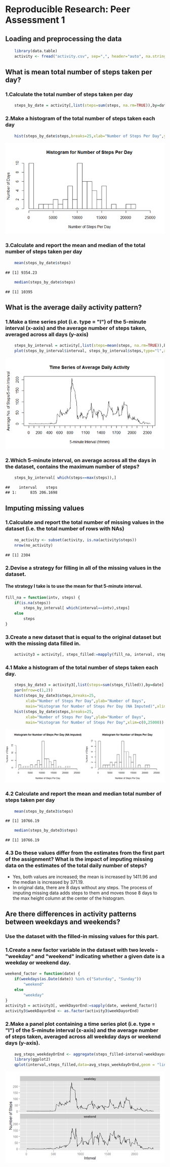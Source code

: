 # Reproducible Research: Peer Assessment 1

## Loading and preprocessing the data

```r
    library(data.table)
    activity <- fread("activity.csv", sep=",", header="auto", na.strings="NA")
```

## What is mean total number of steps taken per day?
### 1.Calculate the total number of steps taken per day

```r
	steps_by_date = activity[,list(steps=sum(steps, na.rm=TRUE)),by=date]
```

### 2.Make a histogram of the total number of steps taken each day

```r
    hist(steps_by_date$steps,breaks=25,xlab="Number of Steps Per Day",ylab="Number of Days", main="Histogram for Number of Steps Per Day",xlim=c(0,25000))
```

![](PA1_template_files/figure-html/histogram-1.png) 

### 3.Calculate and report the mean and median of the total number of steps taken per day

```r
	mean(steps_by_date$steps)	
```

```
## [1] 9354.23
```

```r
	median(steps_by_date$steps)	
```

```
## [1] 10395
```

## What is the average daily activity pattern?
### 1.Make a time series plot (i.e. type = "l") of the 5-minute interval (x-axis) and the average number of steps taken, averaged across all days (y-axis)

```r
	steps_by_interval = activity[,list(steps=mean(steps, na.rm=TRUE)),by=interval]
	plot(steps_by_interval$interval, steps_by_interval$steps,type="l",xlab="5-minute Interval (hhmm)",ylab="Average No. of Steps/5-min Interval",main="Time Series of Average Daily Activity",xaxp=c(0,2400,24))
```

![](PA1_template_files/figure-html/timeseriesplot-1.png) 

### 2.Which 5-minute interval, on average across all the days in the dataset, contains the maximum number of steps?

```r
	steps_by_interval[ which(steps==max(steps)),]
```

```
##    interval    steps
## 1:      835 206.1698
```

## Imputing missing values
### 1.Calculate and report the total number of missing values in the dataset (i.e. the total number of rows with NAs)

```r
	no_activity <- subset(activity, is.na(activity$steps))
	nrow(no_activity)	
```

```
## [1] 2304
```
### 2.Devise a strategy for filling in all of the missing values in the dataset. 
#### The strategy I take is to use the mean for that 5-minute interval.

```r
fill_na = function(intv, steps) {
    if(is.na(steps))
        steps_by_interval[ which(interval==intv),steps]
    else
        steps
}
```
### 3.Create a new dataset that is equal to the original dataset but with the missing data filled in.

```r
	activity3 = activity[, steps_filled:=mapply(fill_na, interval, steps)]
```
### 4.1 Make a histogram of the total number of steps taken each day. 

```r
    steps_by_date3 = activity3[,list(steps=sum(steps_filled)),by=date]
	par(mfrow=c(1,2))
	hist(steps_by_date3$steps,breaks=25,
	     xlab="Number of Steps Per Day",ylab="Number of Days", 
	     main="Histogram for Number of Steps Per Day (NA Imputed)",xlim=c(0,25000))
	hist(steps_by_date$steps,breaks=25,
	     xlab="Number of Steps Per Day",ylab="Number of Days", 
	     main="Histogram for Number of Steps Per Day",xlim=c(0,25000))
```

![](PA1_template_files/figure-html/histogram2-1.png) 

### 4.2 Calculate and report the mean and median total number of steps taken per day

```r
	mean(steps_by_date3$steps)	
```

```
## [1] 10766.19
```

```r
	median(steps_by_date3$steps)
```

```
## [1] 10766.19
```
### 4.3 Do these values differ from the estimates from the first part of the assignment? What is the impact of imputing missing data on the estimates of the total daily number of steps?
- Yes, both values are increased; the mean is increased by 1411.96 and the median is increased by 371.19.
- In original data, there are 8 days without any steps. The process of imputing missing data adds steps to them and moves those 8 days to the max height column at the center of the histogram. 

## Are there differences in activity patterns between weekdays and weekends?
### Use the dataset with the filled-in missing values for this part.
### 1.Create a new factor variable in the dataset with two levels - "weekday" and "weekend" indicating whether a given date is a weekday or weekend day.

```r
weekend_factor = function(date) {
    if(weekdays(as.Date(date)) %in% c("Saturday", "Sunday"))
        "weekend"
    else
        "weekday"
}
activity3 = activity3[, weekDayorEnd:=sapply(date, weekend_factor)]
activity3$weekDayorEnd <- as.factor(activity3$weekDayorEnd)
```
### 2.Make a panel plot containing a time series plot (i.e. type = "l") of the 5-minute interval (x-axis) and the average number of steps taken, averaged across all weekday days or weekend days (y-axis). 

```r
    avg_steps_weekdayOrEnd <- aggregate(steps_filled~interval+weekDayorEnd, data=activity3, mean)
    library(ggplot2)
	qplot(interval,steps_filled,data=avg_steps_weekdayOrEnd,geom = "line",xlab="Interval",ylab="Number of Steps")+facet_wrap(~weekDayorEnd, ncol=1)
```

![](PA1_template_files/figure-html/weekdayTimeSeries-1.png) 
